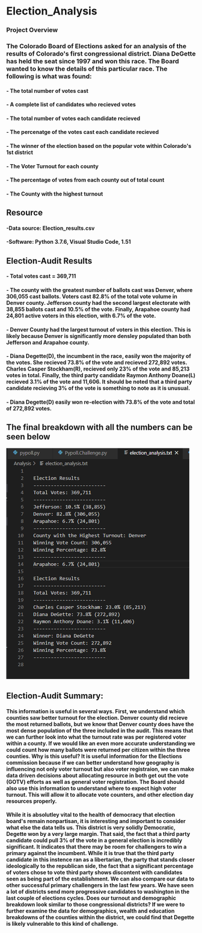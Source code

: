 # Election_Analysis

### Project Overview 
### The Colorado Board of Elections asked for an analysis of the results of Colorado's first congressional district. Diana DeGette has held the seat since 1997 and won this race.  The Board wanted to know the details of this particular race. The following is what was found: 

#### - The total number of votes cast 
#### - A complete list of candidates who recieved votes
#### - The total number of votes each candidate recieved 
#### - The percenatge of the votes cast each candidate recieved 
#### - The winner of the election based on the popular vote within Colorado's 1st district 
#### - The Voter Turnout for each county 
#### - The percentage of votes from each county out of total count 
#### - The County with the highest turnout 

## Resource 
#### -Data source: Election_results.csv 
#### -Software: Python 3.7.6, Visual Studio Code, 1.51

## Election-Audit Results 
#### - Total votes cast = 369,711
#### - The county with the greatest number of ballots cast was Denver, where 306,055 cast ballots. Voters cast 82.8% of the total vote volume in Denver county. Jefferson county had the second largest electorate with 38,855 ballots cast and 10.5% of the vote. Finally, Arapahoe county had 24,801 active voters in this election, with 6.7% of the vote. 
#### - Denver County had the largest turnout of voters in this election. This is likely because Denver is significantly more densley populated than both Jefferson and Arapahoe county. 
#### - Diana Degette(D), the incumbent in the race, easily won the majority of the votes. She recieved 73.8% of the vote and recieved 272,892 votes. Charles Casper Stockham(R), recieved only 23% of the vote and 85,213 votes in total. Finally, the third party candidate Raymon Anthony Doane(L) recieved 3.1% of the vote and 11,606. It should be noted that a third party candidate recieving 3% of the vote is something to note as it is unusual. 
#### - Diana Degette(D) easily won re-election with 73.8% of the vote and total of 272,892 votes. 
## The final breakdown with all the numbers can be seen below 
![image](https://github.com/ErmaSwartz/Election_Analysis/blob/main/election_analysis.txt..png)
  
## Election-Audit Summary:
#### This information is useful in several ways. First, we understand which counties saw better turnout for the election. Denver county did recieve the most returned ballots, but we know that Denver county does have the most dense population of the three included in the audit. This means that we can further look into what the turnout rate was per registered voter within a county. If we would like an even more accurate understanding we could count how many ballots were returned per citizen within the three counties. Why is this useful? It is useful information for the Elections commission because if we can better understand how geography is influencing not only voter turnout but also voter registraion, we can make data driven decisions about allocating resource in both get out the vote (GOTV) efforts as well as general voter registration. The Board should also use this information to understand where to expect high voter turnout. This will allow it to allocate vote counters, and other election day resources properly. 

#### While it is absolutley vital to the health of democracy that election board's remain nonpartisan, it is interesting and important to consider what else the data tells us. This district is very solidly Democratic, Degette won by a very large margin. That said, the fact that a third party candidate could pull 3% of the vote in a general election is incredibly significant. It indicates that there may be room for challengers to win a primary against the incumbent. While it is true that the third party candidate in this instence ran as a libertarian, the party that stands closer ideologically to the republican side, the fact that a significant percentage of voters chose to vote third party shows discontent with candidates seen as being part of the establishment. We can also compare our data to other successful primary challengers in the last few years. We have seen a lot of districts send more progressive candidates to washington in the last couple of elections cycles. Does our turnout and demographic breakdown look similar to those congressional districts? If we were to further examine the data for demographics, wealth and education breakdowns of the counties within the district, we could find that Degette is likely vulnerable to this kind of challenge. 


